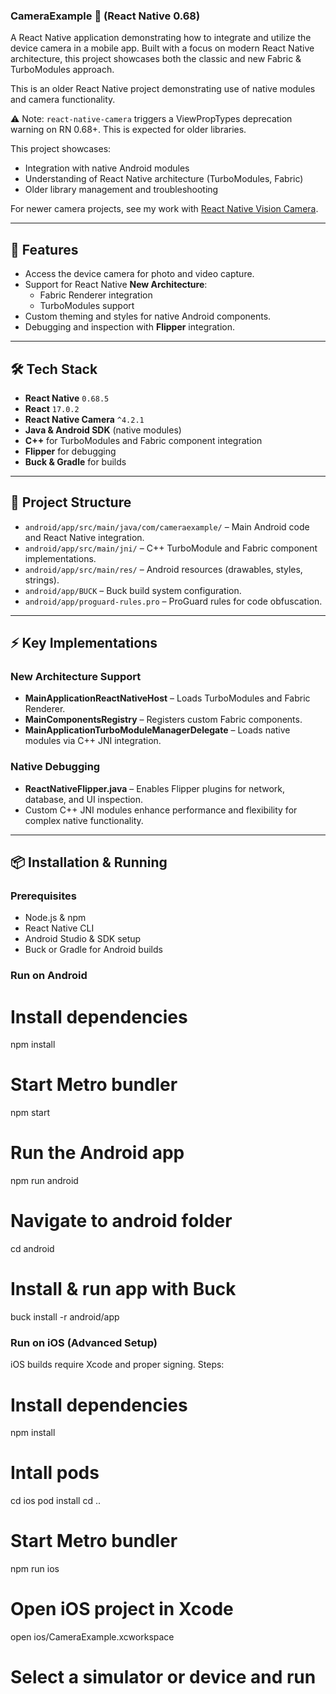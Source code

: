 ### CameraExample 📸 (React Native 0.68)

A React Native application demonstrating how to integrate and utilize the device camera in a mobile app. Built with a focus on modern React Native architecture, this project showcases both the classic and new Fabric & TurboModules approach.

This is an older React Native project demonstrating use of native modules and camera functionality.  

⚠️ Note: `react-native-camera` triggers a ViewPropTypes deprecation warning on RN 0.68+. This is expected for older libraries.  

This project showcases:
- Integration with native Android modules
- Understanding of React Native architecture (TurboModules, Fabric)
- Older library management and troubleshooting

For newer camera projects, see my work with [React Native Vision Camera](link-to-new-project).

---

## 🚀 Features

- Access the device camera for photo and video capture.
- Support for React Native **New Architecture**:
  - Fabric Renderer integration
  - TurboModules support
- Custom theming and styles for native Android components.
- Debugging and inspection with **Flipper** integration.

---

## 🛠️ Tech Stack

- **React Native** `0.68.5`
- **React** `17.0.2`
- **React Native Camera** `^4.2.1`
- **Java & Android SDK** (native modules)
- **C++** for TurboModules and Fabric component integration
- **Flipper** for debugging
- **Buck & Gradle** for builds

---

## 📁 Project Structure

- `android/app/src/main/java/com/cameraexample/` – Main Android code and React Native integration.
- `android/app/src/main/jni/` – C++ TurboModule and Fabric component implementations.
- `android/app/src/main/res/` – Android resources (drawables, styles, strings).
- `android/app/BUCK` – Buck build system configuration.
- `android/app/proguard-rules.pro` – ProGuard rules for code obfuscation.

---

## ⚡ Key Implementations

### New Architecture Support

- **MainApplicationReactNativeHost** – Loads TurboModules and Fabric Renderer.
- **MainComponentsRegistry** – Registers custom Fabric components.
- **MainApplicationTurboModuleManagerDelegate** – Loads native modules via C++ JNI integration.

### Native Debugging

- **ReactNativeFlipper.java** – Enables Flipper plugins for network, database, and UI inspection.
- Custom C++ JNI modules enhance performance and flexibility for complex native functionality.

---

## 📦 Installation & Running

### Prerequisites

- Node.js & npm
- React Native CLI
- Android Studio & SDK setup
- Buck or Gradle for Android builds

### Run on Android

# Install dependencies
npm install

# Start Metro bundler
npm start

# Run the Android app
npm run android

# Navigate to android folder
cd android

<!-- # Generate dependencies -->
<!-- ./gradlew :app:copyDownloadableDepsToLibs -->

# Install & run app with Buck
buck install -r android/app

### Run on iOS (Advanced Setup)

iOS builds require Xcode and proper signing. Steps:

# Install dependencies
npm install

# Intall pods
cd ios
pod install
cd ..

# Start Metro bundler
npm run ios

# Open iOS project in Xcode
open ios/CameraExample.xcworkspace

# Select a simulator or device and run
